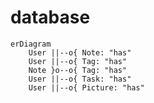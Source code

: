 # database

```mermaid
erDiagram
    User ||--o{ Note: "has"
    User ||--o{ Tag: "has"
    Note }o--o{ Tag: "has"
    User ||--o{ Task: "has"
    User ||--o{ Picture: "has"
```
